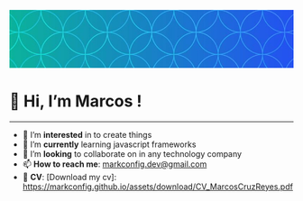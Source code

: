 ![imagen de cabecera](/images/portada.jpg)
>
# 👋 Hi, I’m Marcos !
***
- 👀 I’m **interested** in to create things
- 🌱 I’m **currently** learning javascript frameworks
- 💞️ I’m **looking** to collaborate on in any technology company
- 📫 **How to reach me**: markconfig.dev@gmail.com
- 💼 **CV**: [Download my cv]: https://markconfig.github.io/assets/download/CV_MarcosCruzReyes.pdf
<!---
MarkConfig/MarkConfig is a ✨ special ✨ repository because its `README.md` (this file) appears on your GitHub profile.
You can click the Preview link to take a look at your changes.
--->
